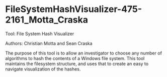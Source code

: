 # FileSystemHashVisualizer-475-2161_Motta_Craska

Tool: File System Hash Visualizer

Authors: Christian Motta and Sean Craska

The purpose of this tool is to allow an investigator to choose any number of algorithms to
hash the contents of a Windows file system. This tool maintains the filesystem structure,
and uses that to create an easy to navigate visualization of the hashes.
